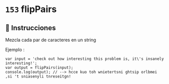 # `153` flipPairs

## 📝 Instrucciones

Mezcla cada par de caracteres en un string

Ejemplo :
```Js
var input = 'check out how interesting this problem is, it\'s insanely interesting!';
var output = flipPairs(input);
console.log(output); // --> hcce kuo toh wnietertsni ghtsip orlbmei ,si 't sniasenyli tnreseitgn!
```